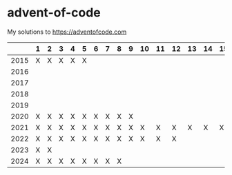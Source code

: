 # advent-of-code

My solutions to https://adventofcode.com


|      | 1 | 2 | 3 | 4 | 5 | 6 | 7 | 8 | 9 | 10 | 11 | 12 | 13 | 14 | 15 | 16 | 17 | 18 | 19 | 20 | 21 | 22 | 23 | 24 | 25 |
|------|---|---|---|---|---|---|---|---|---|----|----|----|----|----|----|----|----|----|----|----|----|----|----|----|----|
| 2015 | X | X | X | X | X |   |   |   |   |    |    |    |    |    |    |    |    |    |    |    |    |    |    |    |    |
| 2016 |   |   |   |   |   |   |   |   |   |    |    |    |    |    |    |    |    |    |    |    |    |    |    |    |    |
| 2017 |   |   |   |   |   |   |   |   |   |    |    |    |    |    |    |    |    |    |    |    |    |    |    |    |    |
| 2018 |   |   |   |   |   |   |   |   |   |    |    |    |    |    |    |    |    |    |    |    |    |    |    |    |    |
| 2019 |   |   |   |   |   |   |   |   |   |    |    |    |    |    |    |    |    |    |    |    |    |    |    |    |    |
| 2020 | X | X | X | X | X | X | X | X | X |    |    |    |    |    |    |    |    |    |    |    |    |    |    |    |    |
| 2021 | X | X | X | X | X | X | X | X | X | X  | X  | X  | X  | X  | X  | X  | X  | X  |    |    |    |    |    |    |    |
| 2022 | X | X | X | X | X | X | X | X | X | X  | X  | X  |    |    |    |    |    |    |    |    |    |    |    |    |    |
| 2023 | X | X |   |   |   |   |   |   |   |    |    |    |    |    |    |    |    |    |    |    |    |    |    |    |    |
| 2024 | X | X | X | X | X | X | X | X |   |    |    |    |    |    |    |    |    |    |    |    |    |    |    |    |    |